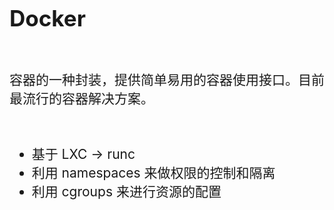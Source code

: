 <!-- ex_nonav -->

<br>
<br>

<h1 style="font-size:250%;">Docker</h1>

<br>

<p style="font-size:150%;">容器的一种封装，提供简单易用的容器使用接口。目前最流行的容器解决方案。</p>

<br>

<ul style="font-size:150%;">
<li>基于 LXC -> runc</li>
<li>利用 namespaces 来做权限的控制和隔离</li>
<li>利用 cgroups 来进行资源的配置</li>
</ul>

<br>
<br>
<br>
<br>